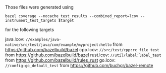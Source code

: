 Those files were generated using

`bazel coverage --nocache_test_results --combined_report=lcov --instrument_test_targets $target`

for the following targets

java.lcov: `//examples/java-native/src/test/java/com/example/myproject:hello` from https://github.com/bazelbuild/bazel
cpp.lcov: `//src/test/cpp:rc_file_test` from https://github.com/bazelbuild/bazel
rust.lcov: `//util/label:label_test` from https://github.com/bazelbuild/rules_rust
go.lcov: `//config:go_default_test` from https://github.com/buchgr/bazel-remote
